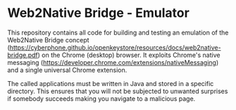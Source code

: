 # Web2Native Bridge - Emulator
This repository contains all code for building and testing an emulation of
the Web2Native Bridge concept (https://cyberphone.github.io/openkeystore/resources/docs/web2native-bridge.pdf)
on the Chrome (desktop) browser.  It exploits Chrome's native messaging (https://developer.chrome.com/extensions/nativeMessaging) and a single universal Chrome extension.

The called applications must be written in Java and stored in a specific directory.  This ensures that you will not be subjected to unwanted surprises if somebody succeeds making you navigate to a malicious page.
